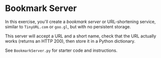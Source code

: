 # Bookmark Server

In this exercise, you'll create a *bookmark server* or URL-shortening service,
similar to `TinyURL.com` or `goo.gl`, but with no persistent storage.

This server will accept a URL and a short name, check that the URL actually
works (returns an HTTP 200), then store it in a Python dictionary.

See `BookmarkServer.py` for starter code and instructions.

